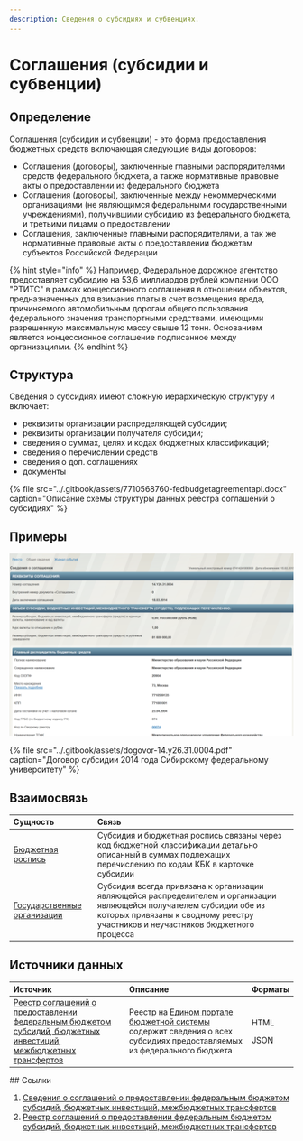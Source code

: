 ```yaml
---
description: Сведения о субсидиях и субвенциях.
---
```


# Соглашения \(субсидии и субвенции\)

## Определение

Соглашения \(субсидии и субвенции\) - это форма предоставления бюджетных средств включающая следующие виды договоров:

* Соглашения \(договоры\), заключенные главными распорядителями средств федерального бюджета, а также нормативные правовые акты о предоставлении из федерального бюджета
* Соглашения \(договоры\), заключенные между некоммерческими организациями \(не являющимся федеральными государственными учреждениями\), получившими субсидию из федерального бюджета, и третьими лицами о предоставлении
* Соглашения, заключенные главными распорядителями, а так же нормативные правовые акты о предоставлении бюджетам субъектов Российской Федерации

{% hint style="info" %}
Например, Федеральное дорожное агентство предоставляет субсидию на 53,6 миллиардов рублей компании ООО "РТИТС" в рамках концессионного соглашения в отношении объектов, предназначенных для взимания платы в счет возмещения вреда, причиняемого автомобильным дорогам общего пользования федерального значения транспортными средствами, имеющими разрешенную максимальную массу свыше 12 тонн. Основанием является концессионное соглашение подписанное между организациями. 
{% endhint %}

## Структура

Сведения о субсидиях имеют сложную иерархическую структуру и включает:

* реквизиты организации распределяющей субсидии;
* реквизиты организации получателя субсидии;
* сведения о суммах, целях и кодах бюджетных классификаций;
* сведения о перечислении средств
* сведения о доп. соглашениях
* документы

{% file src="../.gitbook/assets/7710568760-fedbudgetagreementapi.docx" caption="Описание схемы структуры данных реестра соглашений о субсидиях" %}

## Примеры

![&#x41F;&#x440;&#x438;&#x43C;&#x435;&#x440; &#x434;&#x43E;&#x43A;&#x443;&#x43C;&#x435;&#x43D;&#x442;&#x430; &#x441;&#x443;&#x431;&#x441;&#x438;&#x434;&#x438;&#x438; &#x421;&#x438;&#x431;&#x438;&#x440;&#x441;&#x43A;&#x43E;&#x43C;&#x443; &#x444;&#x435;&#x434;&#x435;&#x440;&#x430;&#x43B;&#x44C;&#x43D;&#x43E;&#x43C;&#x443; &#x443;&#x43D;&#x438;&#x432;&#x435;&#x440;&#x441;&#x438;&#x442;&#x435;&#x442;&#x443;](../.gitbook/assets/image%20%281%29.png)

{% file src="../.gitbook/assets/dogovor-14.y26.31.0004.pdf" caption="Договор субсидии 2014 года Сибирскому федеральному университету" %}

## Взаимосвязь

| Сущность | Связь |
| :--- | :--- |
| [Бюджетная роспись](budgetrosp.md) | Субсидия и бюджетная роспись связаны через код бюджетной классификации детально описанный в суммах подлежащих перечислению по кодам КБК в карточке субсидии |
| [Государственные организации](orgsinfo.md) | Субсидия всегда привязана к организации являющейся распределителем и организации являющейся получателем субсидии обе из которых привязаны к сводному реестру участников и неучастников бюджетного процесса |

## Источники данных

<table>
  <thead>
    <tr>
      <th style="text-align:left">&#x418;&#x441;&#x442;&#x43E;&#x447;&#x43D;&#x438;&#x43A;</th>
      <th style="text-align:left">&#x41E;&#x43F;&#x438;&#x441;&#x430;&#x43D;&#x438;&#x435;</th>
      <th style="text-align:left">&#x424;&#x43E;&#x440;&#x43C;&#x430;&#x442;&#x44B;</th>
    </tr>
  </thead>
  <tbody>
    <tr>
      <td style="text-align:left"><a href="https://budget.gov.ru/rs">&#x420;&#x435;&#x435;&#x441;&#x442;&#x440; &#x441;&#x43E;&#x433;&#x43B;&#x430;&#x448;&#x435;&#x43D;&#x438;&#x439; &#x43E; &#x43F;&#x440;&#x435;&#x434;&#x43E;&#x441;&#x442;&#x430;&#x432;&#x43B;&#x435;&#x43D;&#x438;&#x438; &#x444;&#x435;&#x434;&#x435;&#x440;&#x430;&#x43B;&#x44C;&#x43D;&#x44B;&#x43C; &#x431;&#x44E;&#x434;&#x436;&#x435;&#x442;&#x43E;&#x43C; &#x441;&#x443;&#x431;&#x441;&#x438;&#x434;&#x438;&#x439;, &#x431;&#x44E;&#x434;&#x436;&#x435;&#x442;&#x43D;&#x44B;&#x445; &#x438;&#x43D;&#x432;&#x435;&#x441;&#x442;&#x438;&#x446;&#x438;&#x439;, &#x43C;&#x435;&#x436;&#x431;&#x44E;&#x434;&#x436;&#x435;&#x442;&#x43D;&#x44B;&#x445; &#x442;&#x440;&#x430;&#x43D;&#x441;&#x444;&#x435;&#x440;&#x442;&#x43E;&#x432;</a>
      </td>
      <td style="text-align:left">&#x420;&#x435;&#x435;&#x441;&#x442;&#x440; &#x43D;&#x430; <a href="../gis/public/epbs.md">&#x415;&#x434;&#x438;&#x43D;&#x43E;&#x43C; &#x43F;&#x43E;&#x440;&#x442;&#x430;&#x43B;&#x435; &#x431;&#x44E;&#x434;&#x436;&#x435;&#x442;&#x43D;&#x43E;&#x439; &#x441;&#x438;&#x441;&#x442;&#x435;&#x43C;&#x44B;</a> &#x441;&#x43E;&#x434;&#x435;&#x440;&#x436;&#x438;&#x442;
        &#x441;&#x432;&#x435;&#x434;&#x435;&#x43D;&#x438;&#x44F; &#x43E; &#x432;&#x441;&#x435;&#x445;
        &#x441;&#x443;&#x431;&#x441;&#x438;&#x434;&#x438;&#x44F;&#x445; &#x43F;&#x440;&#x435;&#x434;&#x43E;&#x441;&#x442;&#x430;&#x432;&#x43B;&#x44F;&#x435;&#x43C;&#x44B;&#x445;
        &#x438;&#x437; &#x444;&#x435;&#x434;&#x435;&#x440;&#x430;&#x43B;&#x44C;&#x43D;&#x43E;&#x433;&#x43E;
        &#x431;&#x44E;&#x434;&#x436;&#x435;&#x442;&#x430;</td>
      <td style="text-align:left">
        <p>HTML</p>
        <p>JSON</p>
      </td>
    </tr>
  </tbody>
</table>## Ссылки

1. [Сведения о соглашений о предоставлении федеральным бюджетом субсидий, бюджетных инвестиций, межбюджетных трансфертов](http://budget.gov.ru/epbs/faces/p/%D0%91%D1%8E%D0%B4%D0%B6%D0%B5%D1%82/%D0%A0%D0%B0%D1%81%D1%85%D0%BE%D0%B4%D1%8B/%D0%A0%D0%B5%D0%B5%D1%81%D1%82%D1%80%20%D1%81%D0%BE%D0%B3%D0%BB%D0%B0%D1%88%D0%B5%D0%BD%D0%B8%D0%B9?_adf.ctrl-state=mgfi7r3xo_4&regionId=45)
2. [Реестр соглашений о предоставлении федеральным бюджетом субсидий, бюджетных инвестиций, межбюджетных трансфертов](http://budget.gov.ru/rs)



